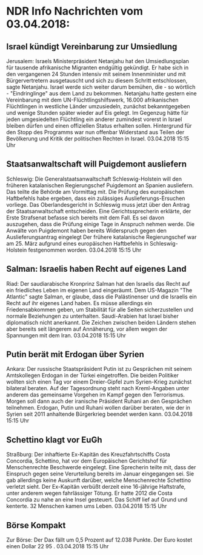 # NDR Info Nachrichten vom 03.04.2018:


## Israel kündigt Vereinbarung zur Umsiedlung
Jerusalem:      Israels Ministerpräsident Netanjahu hat den Umsiedlungsplan für tausende afrikanische Migranten endgültig gekündigt. Er habe sich in den vergangenen 24 Stunden intensiv mit seinem Innenminister und mit Bürgervertretern ausgetauscht und sich zu diesem Schritt entschlossen, sagte Netanjahu. Israel werde sich weiter darum bemühen, die - so wörtlich - "Eindringlinge" aus dem Land zu bekommen. Netanjahu hatte gestern eine Vereinbarung mit dem UN-Flüchtlingshilfswerk, 16.000 afrikanischen Flüchtlingen in westliche Länder umzusiedeln, zunächst bekanntgegeben und wenige Stunden später wieder auf Eis gelegt. Im Gegenzug hätte für jeden umgesiedelten Flüchtling ein anderer zumindest vorerst in Israel bleiben dürfen und einen offiziellen Status erhalten sollen. Hintergrund für den Stopp des Programms war nun offenbar Widerstand aus Teilen der Bevölkerung und Kritik der politischen Rechten in Israel. 03.04.2018 15:15 Uhr 

## Staatsanwaltschaft will Puigdemont ausliefern
Schleswig:       Die Generalstaatsanwaltschaft Schleswig-Holstein will den früheren katalanischen Regierungschef Puigdemont an Spanien ausliefern. Das teilte die Behörde am Vormittag mit. Die Prüfung des europäischen Haftbefehls habe ergeben, dass ein zulässiges Auslieferungs-Ersuchen vorliege. Das Oberlandesgericht in Schleswig muss jetzt über den Antrag der Staatsanwaltschaft entscheiden. Eine Gerichtssprecherin erklärte, der Erste Strafsenat befasse sich bereits mit dem Fall. Es sei davon auszugehen, dass die Prüfung einige Tage in Anspruch nehmen werde. Die Anwälte von Puigdemont haben bereits Widerspruch gegen den Auslieferungsantrag eingelegt Der frühere katalanische Regierungschef war am 25. März aufgrund eines europäischen Haftbefehls in Schleswig-Holstein festgenommen worden. 03.04.2018 15:15 Uhr 

## Salman: Israelis haben Recht auf eigenes Land
Riad: Der saudiarabische Kronprinz Salman hat den Israelis das Recht auf ein friedliches Leben im eigenen Land eingeräumt. Dem US-Magazin "The Atlantic" sagte Salman, er glaube, dass die Palästinenser und die Israelis ein Recht auf ihr eigenes Land haben. Es müsse allerdings ein Friedensabkommen geben, um Stabilität für alle Seiten sicherzustellen und normale Beziehungen zu unterhalten. Saudi-Arabien hat Israel bisher diplomatisch nicht anerkannt. Die Zeichen zwischen beiden Ländern stehen aber bereits seit längerem auf Annäherung, vor allem wegen der Spannungen mit dem Iran. 03.04.2018 15:15 Uhr 

## Putin berät mit Erdogan über Syrien
Ankara: Der russische Staatspräsident Putin ist zu Gesprächen mit seinem Amtskollegen Erdogan in der Türkei eingetroffen. Die beiden Politiker wollten sich einen Tag vor einem Dreier-Gipfel zum Syrien-Krieg zunächst bilateral beraten. Auf der Tagesordnung steht nach Kreml-Angaben unter anderem das gemeinsame Vorgehen im Kampf gegen den Terrorismus. Morgen soll dann auch der iranische Präsident Ruhani an den Gesprächen teilnehmen. Erdogan, Putin und Ruhani wollen darüber beraten, wie der in Syrien seit 2011 anhaltende Bürgerkrieg beendet werden kann. 03.04.2018 15:15 Uhr 

## Schettino klagt vor EuGh
Straßburg: Der inhaftierte Ex-Kapitän des Kreuzfahrtschiffs Costa Concordia, Schettino, hat vor dem Europäischen Gerichtshof für Menschenrechte Beschwerde eingelegt. Eine Sprecherin teilte mit, dass der Einspruch gegen seine Verurteilung bereits im Januar eingegangen sei. Sie gab allerdings keine Auskunft darüber, welche Menschenrechte Schettino verletzt sieht. Der Ex-Kapitän verbüßt derzeit eine 16-jährige Haftstrafe, unter anderem wegen fahrlässiger Tötung. Er hatte 2012 die Costa Concordia zu nahe an eine Insel gesteuert. Das Schiff lief auf Grund und kenterte. 32 Menschen kamen ums Leben. 03.04.2018 15:15 Uhr 

## Börse Kompakt
Zur Börse: Der Dax fällt um  0,5  Prozent auf  12.038 Punkte. Der Euro kostet einen Dollar  22 95 . 03.04.2018 15:15 Uhr 
